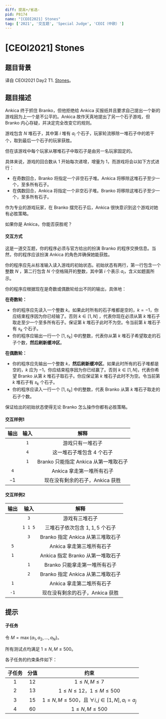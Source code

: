 ```yaml
---
diff: 提高+/省选-
pid: P8174
name: "[CEOI2021] Stones"
tag: ['2021', '交互题', 'Special Judge', 'CEOI（中欧）']
---
```

# [CEOI2021] Stones
## 题目背景

译自 CEOI2021 Day2 T1. [Stones](https://hsin.hr/ceoi/competition/ceoi2021_day2_tasks.pdf)。
## 题目描述

Ankica 终于抓住 Branko，但他拒绝给 Ankica 买报纸并且要求自己提出一个新的游戏因为上一个是不公平的。Ankica 故作天真地提出了另一个石子游戏，但 Branko 内心存疑，并决定完全改变它的规则。

游戏包含 $N$ 堆石子，其中第 $i$ 堆有 $a_i$ 个石子，玩家轮流移除一堆石子中的若干个，取到最后一个石子的玩家获胜。

但在该游戏中每个玩家从哪堆石子中取石子是由另一名玩家固定的。

具体来说，游戏的回合数从 $1$ 开始每次递增，增量为 $1$，而游戏将会以如下方式进行：

- 在奇数回合，Branko 将指定一个非空石子堆。Ankica 将移除这堆石子至少一个，至多所有石子。
- 在偶数回合，Ankica 将指定一个非空石子堆。Branko 将移除这堆石子至少一个，至多所有石子。

作为专业的游戏玩家，在 Branko 摆完石子后，Ankica 很快意识到这个游戏对她有必胜策略。

如果你是 Ankica，你能否获胜呢？

#### 交互方式

这是一道交互题，你的程序必须与官方给出的扮演 Branko 的程序交换信息。当然，你的程序应该扮演 Ankica 的角色并确保她能获胜。

你的程序应先从标准输入读入游戏的初始状态。初始状态有两行，第一行包含一个整数 $N$ ，第二行包含 $N$ 个空格隔开的整数，其中第 $i$ 个表示 $a_i$，含义如题面所示。

你的程序应根据现在是奇数或偶数轮给出不同的输出，具体地：

**在奇数轮：**

- 你的程序应先读入一个整数 $k$。如果此时所有的石子堆都是空的，$k=-1$，你应结束程序因为你已经输了。否则 $k\in[1,N]$ ，代表你现在必须从第 $k$ 堆石子取走至少一个至多所有石子。保证第 $k$ 堆石子此时不为空。令当前第 $k$ 堆石子有 $s_k$ 个石子。
- 你的程序应输出一行一个 $[1,s_k]$ 中的整数，代表你从第 $k$ 堆石子希望取走的石子个数，**然后刷新缓冲区**。

**在偶数轮：**

- 你的程序应先输出一个整数 $k$，**然后刷新缓冲区**。如果此时所有的石子堆都是空的，$k$ 应为 $-1$，你应结束程序因为你已经赢了。否则 $k\in[1,N]$，代表你希望 Branko 从第 $k$ 堆石子取石子。你应保证第 $k$ 堆石子此时不为空。令当前第 $k$ 堆石子有 $s_k$ 个石子。
- 你的程序应读入一行一个 $[1,s_k]$ 中的整数，代表 Branko 从第 $k$ 堆石子取走的石子个数。

保证给出的初始状态使得无论 Branko 怎么操作你都有必胜策略。

#### 交互样例1

|    输出     |     输入     |                 解释                  |
| :---------: | :----------: | :-----------------------------------: |
|             | $\texttt{1}$ |          游戏只有一堆石子           |
|             | $\texttt{4}$ |      这一堆石子堆包含 $4$ 个石子      |
|             |  $\texttt1$  | Branko 只能指定 Ankica 从第一堆取石子 |
| $\texttt4$  |              |       Ankica 拿走第一堆所有石子       |
| $\texttt-1$ |              |    现在没有剩余的石子，Ankica 获胜    |

#### 交互样例2

|     输出      |       输入       |               解释                |
| :-----------: | :--------------: | :-------------------------------: |
|               |   $\texttt{3}$   |         游戏有三堆石子          |
|               | $\texttt{1 1 5}$ |  三堆石子依次包含 $1,1,5$ 个石子  |
|               |   $\texttt{3}$   | Branko 指定 Ankica 从第三堆取石子 |
| $\texttt{5}$  |                  |     Ankica 拿走第三堆所有石子     |
| $\texttt{1}$  |                  | Ankica 指定 Branko 从第一堆取石子 |
|               |   $\texttt{1}$   |   Branko 只能拿走第一堆所有石子   |
|               |   $\texttt{2}$   | Branko 指定 Ankica 从第二堆取石子 |
| $\texttt{1}$  |                  |     Ankica 拿走第二堆所有石子     |
| $\texttt{-1}$ |                  |  现在没有剩余的石子，Ankica 获胜  |

## 提示

#### 子任务

令 $M=\max\{a_1,a_2,\dots,a_N\}$。

所有测试点均满足 $1\leq N,M\leq 500$。

各子任务的约束条件如下：

| 子任务 | 分值 |                         约束                          |
| :----: | :--: | :---------------------------------------------------: |
|  $1$   | $12$ |                   $1\leq N,M\leq 7$                   |
|  $2$   | $13$ |           $1\leq N\leq 12$，$1\leq M\leq 500$            |
|  $3$   | $15$ | $1\leq N,M\leq 500$，且 $\forall i,j\in[1,N],a_i=a_j$ |
|  $4$   | $60$ |                 $1\leq N,M\leq 500$                 |
